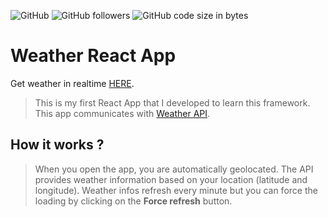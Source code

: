 ![GitHub](https://img.shields.io/github/license/jornatf/weather-react-app) ![GitHub followers](https://img.shields.io/github/followers/jornatf) ![GitHub code size in bytes](https://img.shields.io/github/languages/code-size/jornatf/weather-react-app)
# Weather React App

Get weather in realtime [HERE](https://weather-react-app-demo.vercel.app).

> This is my first React App that I developed to learn this framework. This app communicates with [Weather API](https://weatherapi.com).

## How it works ?

> When you open the app, you are automatically geolocated. The API provides weather information based on your location (latitude and longitude). Weather infos refresh every minute but you can force the loading by clicking on the **Force refresh** button.
